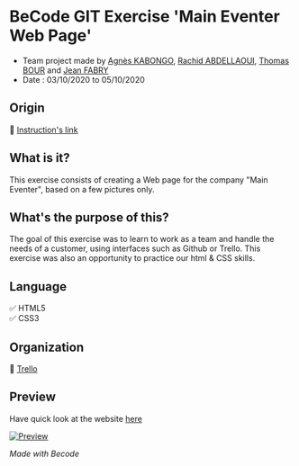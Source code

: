 
# BeCode GIT Exercise **'Main Eventer Web Page'**
- Team project made by [Agnès KABONGO](https://github.com/agkabongo), [Rachid ABDELLAOUI](https://github.com/rachidcode), [Thomas BOUR](https://github.com/ThomasBour) and [Jean FABRY](https://github.com/JeanFabry)
- Date : 03/10/2020 to 05/10/2020
  
## Origin
:notebook_with_decorative_cover: [Instruction's link](https://github.com/becodeorg/bxl-hopper-1-25/tree/master/The%20Field/3.HTML%2BCSS/4.main_eventer)

## What is it?

This exercise consists of creating a Web page for the company "Main Eventer", based on a few pictures only.


## What's the purpose of this?

The goal of this exercise was to learn to work as a team and handle the needs of a customer, using interfaces such as Github or Trello. This exercise was also an opportunity to practice our html & CSS skills.
## Language 

:white_check_mark: HTML5 <br> 
:white_check_mark: CSS3

## Organization
:notebook_with_decorative_cover: [Trello](https://discord.com/channels/708408549704990732/773098391176609792/773931596272369766)

## Preview
Have quick look at the website [here](https://jeanfabry.github.io/main-eventer/)

[![Preview](https://raw.githubusercontent.com/JeanFabry/main-eventer/master/assets/images/Images/preview%20website.png)](https://jeanfabry.github.io/main-eventer/)


*Made with Becode*

